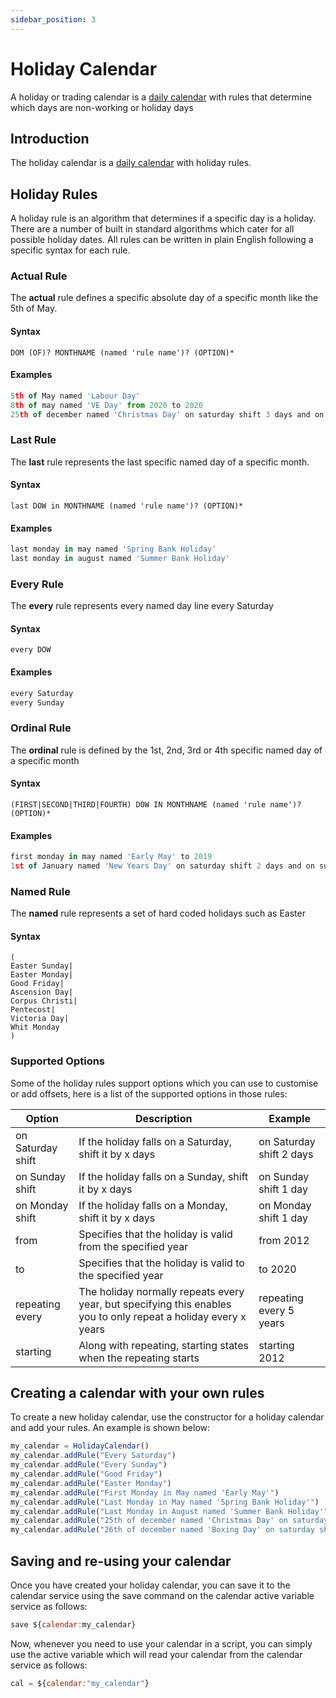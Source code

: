 ```yaml
---
sidebar_position: 3
---
```

Holiday Calendar
================

A holiday or trading calendar is a [daily calendar](Daily-Calendar) with rules that determine which days are non-working or holiday days

## Introduction

The holiday calendar is a [daily calendar](Daily-Calendar) with holiday rules.

## Holiday Rules

A holiday rule is an algorithm that determines if a specific day is a holiday. There are a number of built in standard algorithms which cater for all possible holiday dates. All rules can be written in plain English following a specific syntax for each rule.

### Actual Rule

The **actual** rule defines a specific absolute day of a specific month like the 5th of May.

#### Syntax
```
DOM (OF)? MONTHNAME (named 'rule name')? (OPTION)*
```
#### Examples
```js
5th of May named 'Labour Day'
8th of may named 'VE Day' from 2020 to 2020
25th of december named 'Christmas Day' on saturday shift 3 days and on sunday shift 2 days
```
### Last Rule

The **last** rule represents the last specific named day of a specific month.

#### Syntax
```
last DOW in MONTHNAME (named 'rule name')? (OPTION)*
```
#### Examples
```js
last monday in may named 'Spring Bank Holiday'
last monday in august named 'Summer Bank Holiday'
```
### Every Rule

The **every** rule represents every named day line every Saturday

#### Syntax
```
every DOW
```
#### Examples
```js
every Saturday
every Sunday
```
### Ordinal Rule

The **ordinal** rule is defined by the 1st, 2nd, 3rd or 4th specific named day of a specific month

#### Syntax
```
(FIRST|SECOND|THIRD|FOURTH) DOW IN MONTHNAME (named 'rule name')? (OPTION)*
```
#### Examples
```js
first monday in may named 'Early May' to 2019
1st of January named 'New Years Day' on saturday shift 2 days and on sunday shift 1 day
```
### Named Rule

The **named** rule represents a set of hard coded holidays such as Easter

#### Syntax
```
(
Easter Sunday|
Easter Monday|
Good Friday|
Ascension Day|
Corpus Christi|
Pentecost|
Victoria Day|
Whit Monday
)
```

### Supported Options

Some of the holiday rules support options which you can use to customise or add offsets, here is a list of the supported options in those rules:

|**Option**|**Description**|**Example**|
|-|-|-|
|on Saturday shift|If the holiday falls on a Saturday, shift it by x days|on Saturday shift 2 days|
|on Sunday shift|If the holiday falls on a Sunday, shift it by x days|on Sunday shift 1 day|
|on Monday shift|If the holiday falls on a Monday, shift it by x days|on Monday shift 1 day|
|from|Specifies that the holiday is valid from the specified year|from 2012|
|to|Specifies that the holiday is valid to the specified year|to 2020|
|repeating every|The holiday normally repeats every year, but specifying this enables you to only repeat a holiday every x years|repeating every 5 years|
|starting|Along with repeating, starting states when the repeating starts|starting 2012|

## Creating a calendar with your own rules

To create a new holiday calendar, use the constructor for a holiday calendar and add your rules. An example is shown below:

```js
my_calendar = HolidayCalendar()
my_calendar.addRule("Every Saturday")
my_calendar.addRule("Every Sunday")
my_calendar.addRule("Good Friday")
my_calendar.addRule("Easter Monday")
my_calendar.addRule("First Monday in May named 'Early May'")
my_calendar.addRule("Last Monday in May named 'Spring Bank Holiday'")
my_calendar.addRule("Last Monday in August named 'Summer Bank Holiday'")
my_calendar.addRule("25th of december named 'Christmas Day' on saturday shift 3 days and on sunday shift 2 days")
my_calendar.addRule("26th of december named 'Boxing Day' on saturday shift 2 days and on sunday shift 1 day")
```

## Saving and re-using your calendar

Once you have created your holiday calendar, you can save it to the calendar service using the save command on the calendar active variable service as follows:

```js
save ${calendar:my_calendar}
```

Now, whenever you need to use your calendar in a script, you can simply use the active variable which will read your calendar from the calendar service as follows:

```js
cal = ${calendar:"my_calendar"}
```
